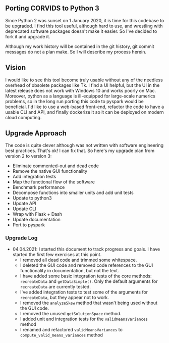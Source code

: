 ## Porting CORVIDS to Python 3

Since Python 2 was sunset on 1 January 2020, it is time for this codebase to be upgraded. I find this tool useful, although hard to use, and wrestling with deprecated software packages doesn't make it easier. So I've decided to fork it and upgrade it.

Although my work history will be contained in the git history, git commit messages do not a plan make. So I will describe my process herein.

## Vision

I would like to see this tool become truly usable without any of the needless overhead of obsolete packages like Tk. I find a UI helpful, but the UI in the latest release does not work with Windows 10 and works poorly on Mac. Moreover, python as a language is ill-equipped for large-scale numerics problems, so in the long run porting this code to pyspark would be beneficial. I'd like to use a web-based front-end, refactor the code to have a usable CLI and API, and finally dockerize it so it can be deployed on modern cloud computing.

## Upgrade Approach

The code is quite clever although was not written with software engineering best practices. That's ok! I can fix that. So here's my upgrade plan from version 2 to version 3:

- Eliminate commented-out and dead code
- Remove the native GUI functionality
- Add integration tests
- Map the functional flow of the software
- Benchmark performance
- Decompose functions into smaller units and add unit tests
- Update to python3
- Update API
- Update CLI
- Wrap with Flask + Dash
- Update documentation
- Port to pyspark

### Upgrade Log

- 04.04.2021: I started this document to track progress and goals. I have started the first few exercises at this point.
  - I removed all dead code and trimmed some whitespace.
  - I deleted the GUI code and removed code references to the GUI functionality in documentation, but not the text.
  - I have added some basic integration tests of the core methods: `recreateData` and `getDataSimple()`. Only the default arguments for `recreateData` are currently tested.
  - I've added integration tests to test some of the arguments for `recreateData`, but they appear not to work.
  - I removed the `analyzeSkew` method that wasn't being used without the GUI code.
  - I removed the unused `getSolutionSpace` method.
  - I added unit and integration tests for the `validMeansVariances` method
  - I renamed and refactored `validMeansVariances` to `compute_valid_means_variances` method